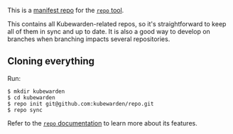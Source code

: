 This is a [manifest
repo](https://gerrit.googlesource.com/git-repo/+/master/docs/manifest-format.md)
for the [`repo`
tool](https://gerrit.googlesource.com/git-repo/+/refs/heads/master/README.md).

This contains all Kubewarden-related repos, so it's straightforward to
keep all of them in sync and up to date. It is also a good way to
develop on branches when branching impacts several repositories.

## Cloning everything

Run:

```shell
$ mkdir kubewarden
$ cd kubewarden
$ repo init git@github.com:kubewarden/repo.git
$ repo sync
```

Refer to the [`repo`
documentation](https://source.android.com/setup/develop/repo) to learn
more about its features.
